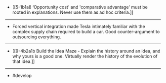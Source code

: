 - [[5-1b1a8 ‘Opportunity cost' and 'comparative advantage' must be rooted in explanations. Never use them as ad hoc criteria.]]
---
- Forced vertical integration made Tesla intimately familiar with the complex supply chain required to build a car. Good counter-argument to outsourcing everything.
---
- [[9-4b2a1b Build the Idea Maze - Explain the history around an idea, and why yours is a good one. Virtually render the history of the evolution of that idea.]]
---
- #develop

